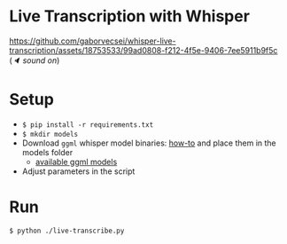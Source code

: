 # Live Transcription with Whisper

https://github.com/gaborvecsei/whisper-live-transcription/assets/18753533/99ad0808-f212-4f5e-9406-7ee5911b9f5c
(*🔈 sound on*)

# Setup

- `$ pip install -r requirements.txt`
- `$ mkdir models`
- Download `ggml` whisper model binaries: [how-to](https://github.com/ggerganov/whisper.cpp/tree/master/models) and place them in the models folder
    - [available ggml models](https://ggml.ggerganov.com/)
- Adjust parameters in the script

# Run

```shell
$ python ./live-transcribe.py
```

